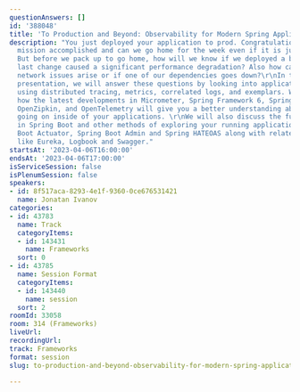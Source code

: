 ```yaml
---
questionAnswers: []
id: '388048'
title: 'To Production and Beyond: Observability for Modern Spring Applications'
description: "You just deployed your application to prod. Congratulations! Is our
  mission accomplished and can we go home for the week even if it is just Tuesday?
  But before we pack up to go home, how will we know if we deployed a bug or if our
  last change caused a significant performance degradation? Also how can we know when
  network issues arise or if one of our dependencies goes down?\r\nIn this forward-looking
  presentation, we will answer these questions by looking into application observability
  using distributed tracing, metrics, correlated logs, and exemplars. We will explore
  how the latest developments in Micrometer, Spring Framework 6, Spring Boot 3, Prometheus,
  OpenZipkin, and OpenTelemetry will give you a better understanding about what is
  going on inside of your applications. \r\nWe will also discuss the future of Observability
  in Spring Boot and other methods of exploring your running application using Spring
  Boot Actuator, Spring Boot Admin and Spring HATEOAS along with related technologies
  like Eureka, Logbook and Swagger."
startsAt: '2023-04-06T16:00:00'
endsAt: '2023-04-06T17:00:00'
isServiceSession: false
isPlenumSession: false
speakers:
- id: 8f517aca-8293-4e1f-9360-0ce676531421
  name: Jonatan Ivanov
categories:
- id: 43783
  name: Track
  categoryItems:
  - id: 143431
    name: Frameworks
  sort: 0
- id: 43785
  name: Session Format
  categoryItems:
  - id: 143440
    name: session
  sort: 2
roomId: 33058
room: 314 (Frameworks)
liveUrl: 
recordingUrl: 
track: Frameworks
format: session
slug: to-production-and-beyond-observability-for-modern-spring-applications

---
```

